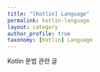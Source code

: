 ```yaml
---
title: "[Kotlin] Language"
permalink: kotlin-language
layout: category
author_profile: true
taxonomy: [Kotlin] Language
---
```


Kotlin 문법 관련 글
